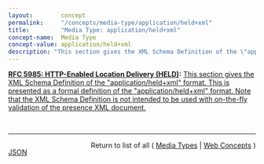```yaml
---
layout:        concept
permalink:     "/concepts/media-type/application/held+xml"
title:         "Media Type: application/held+xml"
concept-name:  Media Type
concept-value: application/held+xml
description: "This section gives the XML Schema Definition of the \"application/held+xml\" format. This is presented as a formal definition of the \"application/held+xml\" format. Note that the XML Schema Definition is not intended to be used with on-the-fly validation of the presence XML document."
---
```


**[RFC 5985: HTTP-Enabled Location Delivery (HELD)](/specs/IETF/RFC/5985 "This document defines a Layer 7 Location Configuration Protocol (L7 LCP) and describes the use of HTTP and HTTP/TLS as transports for the L7 LCP. The L7 LCP is used for retrieving location information from a server within an access network. It includes options for retrieving location information in two forms: by value and by reference. The protocol is an extensible application-layer protocol that is independent of the session layer."):** [This section gives the XML Schema Definition of the "application/held+xml" format. This is presented as a formal definition of the "application/held+xml" format. Note that the XML Schema Definition is not intended to be used with on-the-fly validation of the presence XML document.](http://tools.ietf.org/html/rfc5985#section-7 "Read documentation for Media Type &#34;application/held+xml&#34;")

<br/>
<hr/>

<p style="float : left"><a href="./application/held+xml.json" title="JSON representing this particular Web Concept value">JSON</a></p>
<p style="text-align: right">Return to list of all ( <a href="../media-type/">Media Types</a> | <a href="../">Web Concepts</a> )</p>
